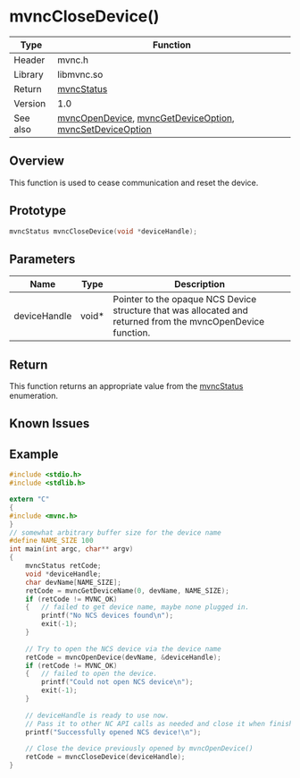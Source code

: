 # mvncCloseDevice()

Type|Function
------------ | -------------
Header|mvnc.h
Library| libmvnc.so
Return|[mvncStatus](mvncStatus.md)
Version|1.0
See also|[mvncOpenDevice](mvncOpenDevice.md), [mvncGetDeviceOption](mvncGetDeviceOption.md), [mvncSetDeviceOption](mvncSetDeviceOption.md)

## Overview
This function is used to cease communication and reset the device.

## Prototype

```C
mvncStatus mvncCloseDevice(void *deviceHandle);
```
## Parameters

Name|Type|Description
----|----|-----------
deviceHandle|void*|Pointer to the opaque NCS Device structure that was allocated and returned from the mvncOpenDevice function.

## Return
This function returns an appropriate value from the [mvncStatus](mvncStatus.md) enumeration.

## Known Issues

## Example
```C
#include <stdio.h>
#include <stdlib.h>

extern "C" 
{
#include <mvnc.h>
}
// somewhat arbitrary buffer size for the device name
#define NAME_SIZE 100
int main(int argc, char** argv)
{
    mvncStatus retCode;
    void *deviceHandle;
    char devName[NAME_SIZE];
    retCode = mvncGetDeviceName(0, devName, NAME_SIZE);
    if (retCode != MVNC_OK)
    {   // failed to get device name, maybe none plugged in.
        printf("No NCS devices found\n");
        exit(-1);
    }
    
    // Try to open the NCS device via the device name
    retCode = mvncOpenDevice(devName, &deviceHandle);
    if (retCode != MVNC_OK)
    {   // failed to open the device.  
        printf("Could not open NCS device\n");
        exit(-1);
    }
    
    // deviceHandle is ready to use now.  
    // Pass it to other NC API calls as needed and close it when finished.
    printf("Successfully opened NCS device!\n");
    
    // Close the device previously opened by mvncOpenDevice()
    retCode = mvncCloseDevice(deviceHandle);
}
```
